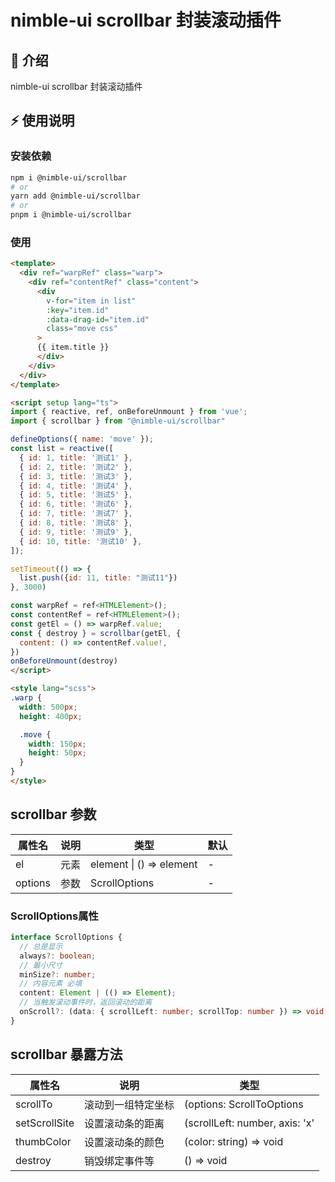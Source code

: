 # nimble-ui scrollbar 封装滚动插件

## 📢 介绍
nimble-ui scrollbar 封装滚动插件 

## ⚡ 使用说明

### 安装依赖

```sh
npm i @nimble-ui/scrollbar
# or
yarn add @nimble-ui/scrollbar
# or
pnpm i @nimble-ui/scrollbar
```

### 使用
```html
<template>
  <div ref="warpRef" class="warp">
    <div ref="contentRef" class="content">
      <div
        v-for="item in list"
        :key="item.id"
        :data-drag-id="item.id"
        class="move css"
      >
      {{ item.title }}
      </div>
    </div>
  </div>
</template>

<script setup lang="ts">
import { reactive, ref, onBeforeUnmount } from 'vue';
import { scrollbar } from "@nimble-ui/scrollbar"

defineOptions({ name: 'move' });
const list = reactive([
  { id: 1, title: '测试1' },
  { id: 2, title: '测试2' },
  { id: 3, title: '测试3' },
  { id: 4, title: '测试4' },
  { id: 5, title: '测试5' },
  { id: 6, title: '测试6' },
  { id: 7, title: '测试7' },
  { id: 8, title: '测试8' },
  { id: 9, title: '测试9' },
  { id: 10, title: '测试10' },
]);

setTimeout(() => {
  list.push({id: 11, title: "测试11"})
}, 3000)

const warpRef = ref<HTMLElement>();
const contentRef = ref<HTMLElement>();
const getEl = () => warpRef.value;
const { destroy } = scrollbar(getEl, {
  content: () => contentRef.value!,
})
onBeforeUnmount(destroy)
</script>

<style lang="scss">
.warp {
  width: 500px;
  height: 400px;

  .move {
    width: 150px;
    height: 50px;
  }
}
</style>
```
## scrollbar 参数
| 属性名  | 说明     | 类型                     | 默认 |
| ------- | -------- | ----------------------- | ---- |
| el      | 元素     | element \| () => element | -   |
| options | 参数     | ScrollOptions            | -   |

### ScrollOptions属性
```ts
interface ScrollOptions {
  // 总是显示
  always?: boolean;
  // 最小尺寸
  minSize?: number;
  // 内容元素 必填
  content: Element | (() => Element);
  // 当触发滚动事件时，返回滚动的距离
  onScroll?: (data: { scrollLeft: number; scrollTop: number }) => void;
}
```

## scrollbar 暴露方法
| 属性名         |        说明      | 类型                                                         |
| ------------- | ---------------- | ------------------------------------------------------------ |
| scrollTo      | 滚动到一组特定坐标 | (options: ScrollToOptions | number, yCoord?: number) => void |
| setScrollSite | 设置滚动条的距离   | (scrollLeft: number, axis: 'x' | 'y') => void                |
| thumbColor    | 设置滚动条的颜色   | (color: string) => void                                      |
| destroy       | 销毁绑定事件等     | () => void                                                   |
